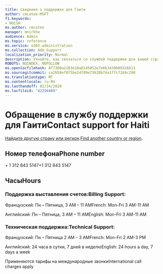 ```yaml
---
title: Сведения о поддержке для Гаити
author: cmcatee-MSFT
f1.keywords:
- NOCSH
ms.author: cmcatee
manager: mnirkhe
audience: Admin
ms.topic: reference
ms.service: o365-administration
ms.collection: Adm_Support
localization_priority: Normal
description: Узнайте, как связаться со службой поддержки для вашей страны или региона.
ROBOTS: NOINDEX, NOFOLLOW
ms.openlocfilehash: 8f7300a2103e10a0145052e7e6b3439b09326b11
ms.sourcegitcommit: ca2b58ef8f5be24f09e73620b74a1ffcf2d4c290
ms.translationtype: MT
ms.contentlocale: ru-RU
ms.lasthandoff: 02/24/2020
ms.locfileid: "42256469"
---
```

# <a name="contact-support-for-haiti"></a><span data-ttu-id="ee5dc-103">Обращение в службу поддержки для Гаити</span><span class="sxs-lookup"><span data-stu-id="ee5dc-103">Contact support for Haiti</span></span>

<span data-ttu-id="ee5dc-104">[Найдите другую страну или регион](../contact-support-for-business-products.md).</span><span class="sxs-lookup"><span data-stu-id="ee5dc-104">[Find another country or region](../contact-support-for-business-products.md).</span></span>

## <a name="phone-number"></a><span data-ttu-id="ee5dc-105">Номер телефона</span><span class="sxs-lookup"><span data-stu-id="ee5dc-105">Phone number</span></span>
<span data-ttu-id="ee5dc-106">+ 1 312 843 5147</span><span class="sxs-lookup"><span data-stu-id="ee5dc-106">+1 312 843 5147</span></span>

## <a name="hours"></a><span data-ttu-id="ee5dc-107">Часы</span><span class="sxs-lookup"><span data-stu-id="ee5dc-107">Hours</span></span>
### <a name="billing-support"></a><span data-ttu-id="ee5dc-108">Поддержка выставления счетов:</span><span class="sxs-lookup"><span data-stu-id="ee5dc-108">Billing Support:</span></span>

<span data-ttu-id="ee5dc-109">Французский: Пн – Пятница, 3 AM – 11 AM</span><span class="sxs-lookup"><span data-stu-id="ee5dc-109">French: Mon-Fri 3 AM-11 AM</span></span>

<span data-ttu-id="ee5dc-110">Английский: Пн – Пятница, 3 AM – 11 AM</span><span class="sxs-lookup"><span data-stu-id="ee5dc-110">English: Mon-Fri 3 AM-11 AM</span></span>

### <a name="technical-support"></a><span data-ttu-id="ee5dc-111">Техническая поддержка:</span><span class="sxs-lookup"><span data-stu-id="ee5dc-111">Technical Support:</span></span>

<span data-ttu-id="ee5dc-112">Французский: Пн – Пятница 2 AM – 3 AM</span><span class="sxs-lookup"><span data-stu-id="ee5dc-112">French: Mon-Fri 2 AM-3 PM</span></span>

<span data-ttu-id="ee5dc-113">Английский: 24 часа в сутки, 7 дней в неделю</span><span class="sxs-lookup"><span data-stu-id="ee5dc-113">English: 24 hours a day, 7 days a week</span></span>

<span data-ttu-id="ee5dc-114">Применяются тарифы на международные звонки</span><span class="sxs-lookup"><span data-stu-id="ee5dc-114">International call charges apply</span></span>